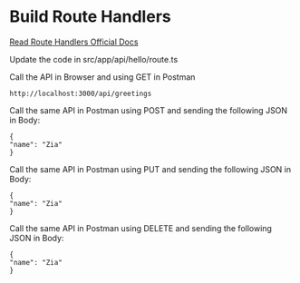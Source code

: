 # Build Route Handlers

[Read Route Handlers Official Docs](https://beta.nextjs.org/docs/routing/route-handlers)

Update the code in src/app/api/hello/route.ts

Call the API in Browser and using GET in Postman

    http://localhost:3000/api/greetings

Call the same API in Postman using POST and sending the following JSON in Body:

    {
    "name": "Zia"
    }

Call the same API in Postman using PUT and sending the following JSON in Body:

    {
    "name": "Zia"
    }

Call the same API in Postman using DELETE and sending the following JSON in Body:

    {
    "name": "Zia"
    }